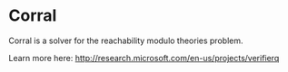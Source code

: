 # Corral

Corral is a solver for the reachability modulo theories problem.

Learn more here: http://research.microsoft.com/en-us/projects/verifierq
